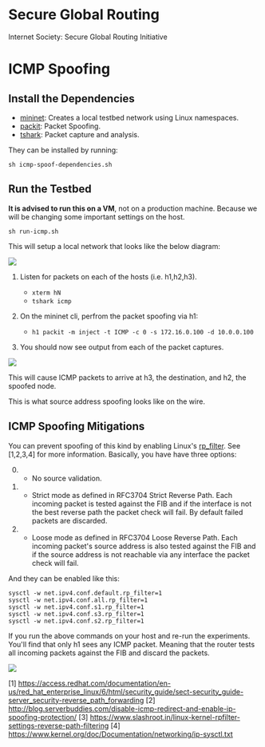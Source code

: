 # Secure Global Routing
Internet Society: Secure Global Routing Initiative

# ICMP Spoofing

## Install the Dependencies 

- [mininet](http://mininet.org/): Creates a local testbed network using Linux namespaces.  
- [packit](https://linux.die.net/man/8/packit): Packet Spoofing.
- [tshark](https://www.wireshark.org/docs/man-pages/tshark.html): Packet capture and analysis.

They can be installed by running:

	sh icmp-spoof-dependencies.sh

## Run the Testbed

**It is advised to run this on a VM**, not on a production machine. Because we will be changing some important settings on the host. 

	sh run-icmp.sh

This will setup a local network that looks like the below diagram:

![](docs/fiugres/icmp-net.png)

1. Listen for packets on each of the hosts (i.e. h1,h2,h3).
	- `xterm hN`
	- `tshark icmp`

2. On the mininet cli, perfrom the packet spoofing via h1:
	- `h1 packit -m inject -t ICMP -c 0 -s 172.16.0.100 -d 10.0.0.100`

3. You should now see output from each of the packet captures.

![](docs/figures/icmp-spoof.gif)

This will cause ICMP packets to arrive at h3, the destination, and h2, the spoofed node. 

This is what source address spoofing looks like on the wire.

## ICMP Spoofing Mitigations

You can prevent spoofing of this kind by enabling Linux's [rp_filter](https://www.kernel.org/doc/Documentation/networking/ip-sysctl.txt). See [1,2,3,4] for more information. Basically, you have have three options:

0. - No source validation.
1. - Strict mode as defined in RFC3704 Strict Reverse Path. Each incoming packet is tested against the FIB and if the interface is not the best reverse path the packet check will fail. By default failed packets are discarded.
2. - Loose mode as defined in RFC3704 Loose Reverse Path. Each incoming packet's source address is also tested against the FIB and if the source address is not reachable via any interface the packet check will fail.

And they can be enabled like this:

	sysctl -w net.ipv4.conf.default.rp_filter=1
	sysctl -w net.ipv4.conf.all.rp_filter=1
	sysctl -w net.ipv4.conf.s1.rp_filter=1
	sysctl -w net.ipv4.conf.s3.rp_filter=1
	sysctl -w net.ipv4.conf.s2.rp_filter=1 

If you run the above commands on your host and re-run the experiments. You'll find that only h1 sees any ICMP packet. Meaning that the router tests all incoming packets against the FIB and discard the packets.

![](docs/figures/icmp-spoof-mitigation.gif)


[1] https://access.redhat.com/documentation/en-us/red_hat_enterprise_linux/6/html/security_guide/sect-security_guide-server_security-reverse_path_forwarding
[2] http://blog.serverbuddies.com/disable-icmp-redirect-and-enable-ip-spoofing-protection/
[3] https://www.slashroot.in/linux-kernel-rpfilter-settings-reverse-path-filtering
[4] https://www.kernel.org/doc/Documentation/networking/ip-sysctl.txt




